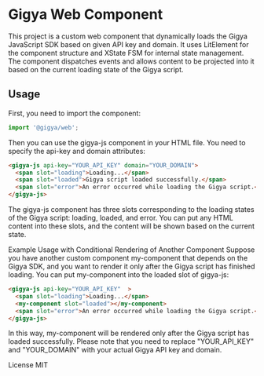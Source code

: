 # Gigya Web Component

This project is a custom web component that dynamically loads the Gigya JavaScript SDK based on given API key and domain. It uses LitElement for the component structure and XState FSM for internal state management. The component dispatches events and allows content to be projected into it based on the current loading state of the Gigya script.

## Usage

First, you need to import the component:

```javascript
import '@gigya/web';
```

Then you can use the gigya-js component in your HTML file. You need to specify the api-key and domain attributes:

```html
<gigya-js api-key="YOUR_API_KEY" domain="YOUR_DOMAIN">
  <span slot="loading">Loading...</span>
  <span slot="loaded">Gigya script loaded successfully.</span>
  <span slot="error">An error occurred while loading the Gigya script.</span>
</gigya-js>
```

The gigya-js component has three slots corresponding to the loading states of the Gigya script: loading, loaded, and error. You can put any HTML content into these slots, and the content will be shown based on the current state.

Example Usage with Conditional Rendering of Another Component
Suppose you have another custom component my-component that depends on the Gigya SDK, and you want to render it only after the Gigya script has finished loading. You can put my-component into the loaded slot of gigya-js:

```html
<gigya-js api-key="YOUR_API_KEY"  >
  <span slot="loading">Loading...</span>
  <my-component slot="loaded"></my-component>
  <span slot="error">An error occurred while loading the Gigya script.</span>
</gigya-js>
```

In this way, my-component will be rendered only after the Gigya script has loaded successfully.
Please note that you need to replace "YOUR_API_KEY" and "YOUR_DOMAIN" with your actual Gigya API key and domain.

License
MIT
